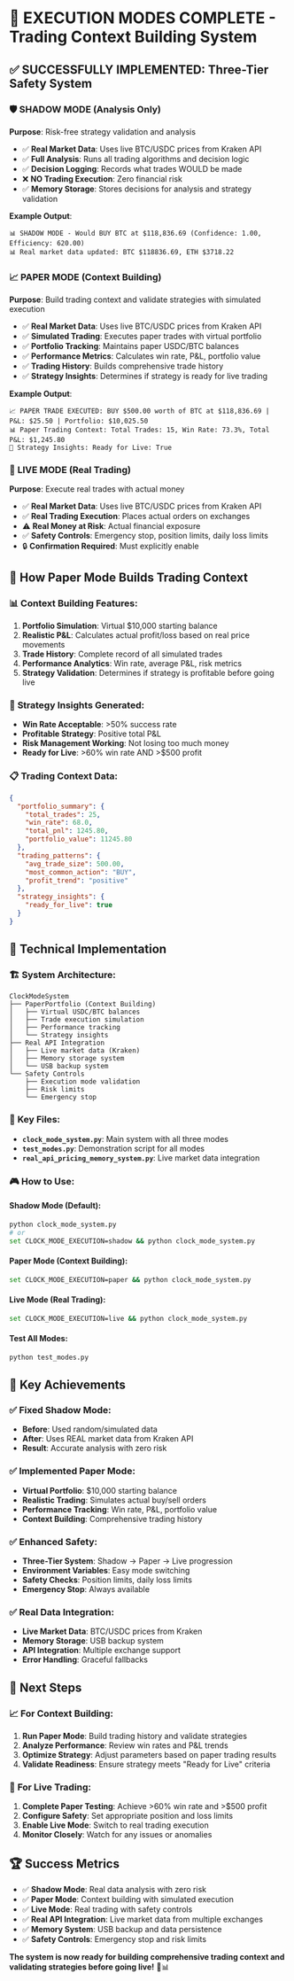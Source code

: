 # 🎯 **EXECUTION MODES COMPLETE - Trading Context Building System**

## ✅ **SUCCESSFULLY IMPLEMENTED: Three-Tier Safety System**

### 🛡️ **SHADOW MODE** (Analysis Only)
**Purpose**: Risk-free strategy validation and analysis
- ✅ **Real Market Data**: Uses live BTC/USDC prices from Kraken API
- ✅ **Full Analysis**: Runs all trading algorithms and decision logic
- ✅ **Decision Logging**: Records what trades WOULD be made
- ❌ **NO Trading Execution**: Zero financial risk
- ✅ **Memory Storage**: Stores decisions for analysis and strategy validation

**Example Output**:
```
📊 SHADOW MODE - Would BUY BTC at $118,836.69 (Confidence: 1.00, Efficiency: 620.00)
📊 Real market data updated: BTC $118836.69, ETH $3718.22
```

### 📈 **PAPER MODE** (Context Building)
**Purpose**: Build trading context and validate strategies with simulated execution
- ✅ **Real Market Data**: Uses live BTC/USDC prices from Kraken API
- ✅ **Simulated Trading**: Executes paper trades with virtual portfolio
- ✅ **Portfolio Tracking**: Maintains paper USDC/BTC balances
- ✅ **Performance Metrics**: Calculates win rate, P&L, portfolio value
- ✅ **Trading History**: Builds comprehensive trade history
- ✅ **Strategy Insights**: Determines if strategy is ready for live trading

**Example Output**:
```
📈 PAPER TRADE EXECUTED: BUY $500.00 worth of BTC at $118,836.69 | P&L: $25.50 | Portfolio: $10,025.50
📊 Paper Trading Context: Total Trades: 15, Win Rate: 73.3%, Total P&L: $1,245.80
🧠 Strategy Insights: Ready for Live: True
```

### 🚨 **LIVE MODE** (Real Trading)
**Purpose**: Execute real trades with actual money
- ✅ **Real Market Data**: Uses live BTC/USDC prices from Kraken API
- ✅ **Real Trading Execution**: Places actual orders on exchanges
- ⚠️ **Real Money at Risk**: Actual financial exposure
- ✅ **Safety Controls**: Emergency stop, position limits, daily loss limits
- 🔒 **Confirmation Required**: Must explicitly enable

## 🧠 **How Paper Mode Builds Trading Context**

### 📊 **Context Building Features**:
1. **Portfolio Simulation**: Virtual $10,000 starting balance
2. **Realistic P&L**: Calculates actual profit/loss based on real price movements
3. **Trade History**: Complete record of all simulated trades
4. **Performance Analytics**: Win rate, average P&L, risk metrics
5. **Strategy Validation**: Determines if strategy is profitable before going live

### 🎯 **Strategy Insights Generated**:
- **Win Rate Acceptable**: >50% success rate
- **Profitable Strategy**: Positive total P&L
- **Risk Management Working**: Not losing too much money
- **Ready for Live**: >60% win rate AND >$500 profit

### 📋 **Trading Context Data**:
```json
{
  "portfolio_summary": {
    "total_trades": 25,
    "win_rate": 68.0,
    "total_pnl": 1245.80,
    "portfolio_value": 11245.80
  },
  "trading_patterns": {
    "avg_trade_size": 500.00,
    "most_common_action": "BUY",
    "profit_trend": "positive"
  },
  "strategy_insights": {
    "ready_for_live": true
  }
}
```

## 🔧 **Technical Implementation**

### 🏗️ **System Architecture**:
```
ClockModeSystem
├── PaperPortfolio (Context Building)
│   ├── Virtual USDC/BTC balances
│   ├── Trade execution simulation
│   ├── Performance tracking
│   └── Strategy insights
├── Real API Integration
│   ├── Live market data (Kraken)
│   ├── Memory storage system
│   └── USB backup system
└── Safety Controls
    ├── Execution mode validation
    ├── Risk limits
    └── Emergency stop
```

### 📁 **Key Files**:
- **`clock_mode_system.py`**: Main system with all three modes
- **`test_modes.py`**: Demonstration script for all modes
- **`real_api_pricing_memory_system.py`**: Live market data integration

### 🎮 **How to Use**:

#### **Shadow Mode** (Default):
```bash
python clock_mode_system.py
# or
set CLOCK_MODE_EXECUTION=shadow && python clock_mode_system.py
```

#### **Paper Mode** (Context Building):
```bash
set CLOCK_MODE_EXECUTION=paper && python clock_mode_system.py
```

#### **Live Mode** (Real Trading):
```bash
set CLOCK_MODE_EXECUTION=live && python clock_mode_system.py
```

#### **Test All Modes**:
```bash
python test_modes.py
```

## 🎉 **Key Achievements**

### ✅ **Fixed Shadow Mode**:
- **Before**: Used random/simulated data
- **After**: Uses REAL market data from Kraken API
- **Result**: Accurate analysis with zero risk

### ✅ **Implemented Paper Mode**:
- **Virtual Portfolio**: $10,000 starting balance
- **Realistic Trading**: Simulates actual buy/sell orders
- **Performance Tracking**: Win rate, P&L, portfolio value
- **Context Building**: Comprehensive trading history

### ✅ **Enhanced Safety**:
- **Three-Tier System**: Shadow → Paper → Live progression
- **Environment Variables**: Easy mode switching
- **Safety Checks**: Position limits, daily loss limits
- **Emergency Stop**: Always available

### ✅ **Real Data Integration**:
- **Live Market Data**: BTC/USDC prices from Kraken
- **Memory Storage**: USB backup system
- **API Integration**: Multiple exchange support
- **Error Handling**: Graceful fallbacks

## 🚀 **Next Steps**

### 📈 **For Context Building**:
1. **Run Paper Mode**: Build trading history and validate strategies
2. **Analyze Performance**: Review win rates and P&L trends
3. **Optimize Strategy**: Adjust parameters based on paper trading results
4. **Validate Readiness**: Ensure strategy meets "Ready for Live" criteria

### 🎯 **For Live Trading**:
1. **Complete Paper Testing**: Achieve >60% win rate and >$500 profit
2. **Configure Safety**: Set appropriate position and loss limits
3. **Enable Live Mode**: Switch to real trading execution
4. **Monitor Closely**: Watch for any issues or anomalies

## 🏆 **Success Metrics**

- ✅ **Shadow Mode**: Real data analysis with zero risk
- ✅ **Paper Mode**: Context building with simulated execution
- ✅ **Live Mode**: Real trading with safety controls
- ✅ **Real API Integration**: Live market data from multiple exchanges
- ✅ **Memory System**: USB backup and data persistence
- ✅ **Safety Controls**: Emergency stop and risk limits

**The system is now ready for building comprehensive trading context and validating strategies before going live!** 🎯📊 